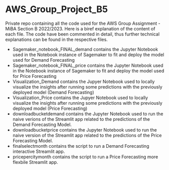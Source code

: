 # AWS_Group_Project_B5
Private repo containing all the code used for the AWS Group Assignment - MiBA Section B 2022/2023.
Here is a biref explanation of the content of each file. The code have been commented in detail, thus further technical explanations can be found in the respective files.

- Sagemaker_notebook_FINAL_demand contains the Jupyter Notebook used in the Notebook instance of Sagemaker to fit and deploy the model used for Demand Forecasting
- Sagemaker_notebook_FINAL_price contains the Jupyter Notebook used in the Notebook instance of Sagemaker to fit and deploy the model used for Price Forecasting
- Visualization_Demand contains the Jupyer Notebook used to locally visualize the insights after running some predictions with the previously deployed model (Demand Forecasting)
- Visualization_Price contains the Jupyer Notebook used to locally visualize the insights after running some predictions with the previously deployed model (Price Forecasting)
- downloadbucketdemand contains the Jupyter Notebook used to run the naive verions of the Streamlit app related to the predictions of the Demand Forecasting Model.
- downloadbucketprice contains the Jupyter Notebook used to run the naive version of the Streamlit app related to the predictions of the Price Forecasting Model.
- finalselectmonth contains the script to run a Demand Forecasting interactive Streamlit app.
- pricepercitymonth contains the script to run a Price Forecasting more flexbile Streamlit app.
